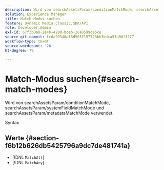 ```yaml
---
description: Wird von searchAssetsParam/conditionMatchMode, searchAssetsParam/systemFieldMatchMode und searchAssetsParam/metadataMatchMode verwendet.
solution: Experience Manager
title: Match-Modus suchen
feature: Dynamic Media Classic,SDK/API
role: Developer,Admin
exl-id: 67f3b0a9-2e4b-428d-bceb-28a0599da5ce
source-git-commit: fcda99340a18d5037157723bb3bdca5fa9df3277
workflow-type: tm+mt
source-wordcount: '26'
ht-degree: 7%

---
```


# Match-Modus suchen{#search-match-modes}

Wird von searchAssetsParam/conditionMatchMode, searchAssetsParam/systemFieldMatchMode und searchAssetsParam/metadataMatchMode verwendet.

Syntax

## Werte {#section-f6b12b626db5425796a9dc7de481741a}

* [!DNL `MatchAll`]
* [!DNL `MatchAny`]
